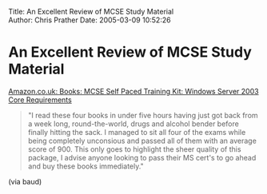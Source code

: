 Title: An Excellent Review of MCSE Study Material  
Author: Chris Prather
Date: 2005-03-09 10:52:26

# An Excellent Review of MCSE Study Material
<a title="Amazon.co.uk: Books: MCSE Self Paced Training Kit: Windows Server 2003 Core Requirements" href="http://www.amazon.co.uk/exec/obidos/ASIN/0735619530/qid%3D1110380203/sr%3D8-5/ref%3Dpd%5Fka%5F4/026-9312509-8634016">Amazon.co.uk: Books: MCSE Self Paced Training Kit: Windows Server 2003 Core Requirements</a>

<blockquote>"I read these four books in under five hours having just got back from a week long, round-the-world, drugs and alcohol bender before finally hitting the sack. I managed to sit all four of the exams while being completely unconsious and passed all of them with an average score of 900. This only goes to highlight the sheer quality of this package, I advise anyone looking to pass their MS cert's to go ahead and buy these books immediately."</blockquote>

(via baud)

